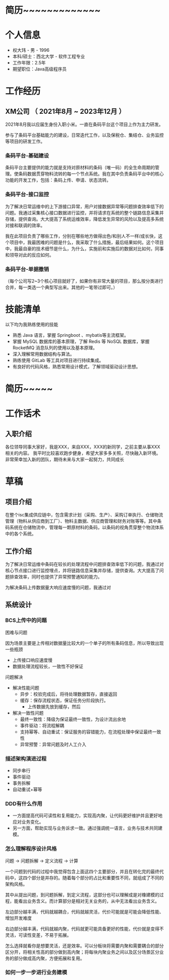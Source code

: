 



# 简历~~~~~~~~~~~~~

# 个人信息

* 权大玮 - 男 - 1996
* 本科/硕士：西北大学 - 软件工程专业
* 工作年限：2.5年
* 期望职位：Java高级程序员

# 工作经历

## XM公司 （ 2021年8月 ~ 2023年12月 ）

2021年8月我以应届生身份入职小米。一直在条码平台这个项目上作为主力研发。

参与了条码平台基础能力的建设，日常迭代工作，以及保税仓、集结仓、业务监控等项目的研发工作。

### 条码平台-基础建设

条码平台主要提供的能力就是支持对原材料的条码（唯一码）的全生命周期的管理。使条码数据贯穿物料流转的每一个节点系统。我在其中负责条码平台中的核心功能的开发工作，包括：条码上传、申请、状态流转。

### 条码平台-接口监控

为了解决日常运维中的上下游接口异常，用户对接数据异常等问题排查效率低下的问题。我通过采集核心接口数据进行监控，并将请求在系统的整个链路信息采集并存储，提供查询。大大提高了系统运维效率，降低发生异常的风险以及提高多系统对接和联调的效率。

我在此项目负责了哪些工作，分别在哪些地方做得出色/和别人不一样/成长快，这个项目中，我最困难的问题是什么，我采取了什么措施，最后结果如何。这个项目中，我最自豪的技术细节是什么，为什么，实施前和实施后的数据对比如何，同事和领导对此的反应如何。

### 条码平台-单据撤销

（每个公司写2~3个核心项目就好了，如果你有非常大量的项目，那么按分类进行合并，每一类选一个典型写出来。其他的一笔带过即可。）

# 技能清单

以下均为我熟练使用的技能

* 熟悉 Java 语言，掌握 Springboot 、mybatis等主流框架。
* 掌握 MySQL 数据库的基本原理，了解 Redis 等 NoSQL 数据库，掌握 RocketMQ 消息队列的使用以及基本原理。
* 深入理解常用数据结构与算法。
* 熟练使用 GitLab 等工具对项目进行持续集成。
* 有良好的代码风格，熟悉常用设计模式，了解领域驱动设计思想。



# 简历~~~~~



# 工作话术



## 入职介绍

各位领导同事大家好，我是XXX，来自XXX，XXX的新同学，之前主要从事XXX相关的内容。 我平时比较喜欢跑步健身，希望大家多多关照，尽快融入新环境。非常荣幸加入新的团队，期待未来与大家一起努力，共同成长



# 草稿

## 项目介绍

在整个isc集成供应链中，包含需求计划（采购、生产）、采购订单执行、仓储物流管理（物料从供应商到工厂）、物料主数据、供应商管理和财务对账等等。其中条码系统在仓储物流中，管理每一颗原材料的条码，以条码的视角贯穿整个物流体系中的各个系统。

## 工作介绍

为了解决日常运维中条码在较长的处理流程中问题排查效率低下的问题，我通过对核心节点接口进行监控埋点，并将链路信息采集并存储，提供查询。大大提高了问题排查效率，同时也提供了异常预警通知的能力。

为解决条码上传数据量大响应速度慢的问题，我通过对



## 系统设计



### BCS上传中的问题



困难与问题

因为场景主要是上传相对数据量比较大的一个单子的所有条码信息，所以导致出现一些瓶颈

- 上传接口响应速度慢
- 数据处理流程较长，一致性不好保证



问题解决

- 解决性能问题
  - 异步：校验完成后，将待处理数据暂存，直接返回
  - 缓存：保存流程状态，保证任务分阶段执行。
    - 上传数据先放到缓存，然后
- 解决一致性问题
  - 最终一致性：降级为保证最终一致性，为设计流出余地
  - 事件驱动：将流程解耦
  - 支持幂等、自动重试：保证服务的容错能力，在流程处理中保证最终一致性
  - 异常预警：异常问题及时人工介入









### 描述架构演进过程

- 同步串行
- 事件驱动
- 事务拆解
- 自动重试+幂等



### DDD有什么作用

- 一方面提高代码可读性和复用能力，实现高内聚，让代码更好维护并且更好地应对业务变化。
- 另一方面，帮助实现与业务诉求一致。通过强调统一语言，业务与技术共同建模。

### 怎么理解程序设计风格

问题 -> 问题拆解 -> 定义流程 -> 计算

一个问题到代码的过程中我觉得包含上面这四个主要部分，并且在转化完的最终代码中，这四个部分是并存的。随着每个部分的占比和重要性不同，就组成了不同的架构风格。

其中从提出问题，到问题拆解，到定义流程，这部分也可以理解成是对橡建模的过程，能看出业务含义。而计算部分是相对无关业务的，从中无法看出业务含义。

左边部分越丰满，代码就越耦合，代码就越灵活，代价可能就是可能会降低性能、增加开发难度

右边部分越丰满，代码就越内聚，代码就更可能具备更好的性能，代价就是变得不灵活，可读性变差，不易于拓展。

怎么选择就看你是想要灵活，还是效率。可以分板块将需要内聚和需要耦合的部分区分开，将相关性高的部分做到高内聚；将每块内聚业务之间以及区分场景区分业务的部分做成高内聚，方便拓展和复用。



### 如何一步一步进行业务建模
